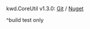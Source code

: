 kwd.CoreUtil v1.3.0: [Git](https://github.com/Dkowald/kwd.CoreUtil) / [Nuget](https://www.nuget.org/packages/kwd.CoreUtil)

^build test only